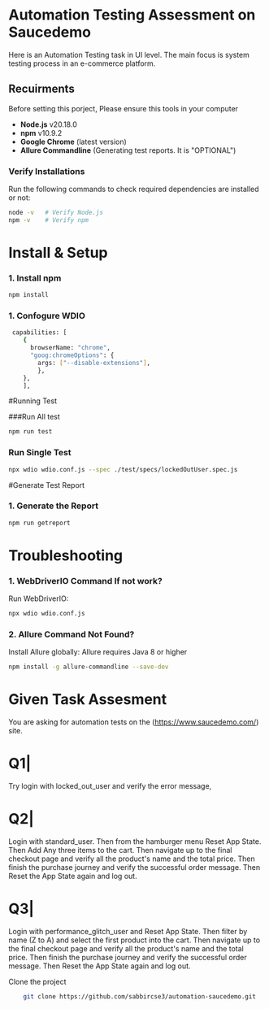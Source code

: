 # Automation Testing Assessment on Saucedemo

Here is an Automation Testing task in UI level. The main focus is system testing process in an e-commerce platform.

## Recuirments

Before setting this porject, Please ensure this tools in your computer

- **Node.js** v20.18.0
- **npm** v10.9.2
- **Google Chrome** (latest version)
- **Allure Commandline** (Generating test reports. It is "OPTIONAL")

### Verify Installations

Run the following commands to check required dependencies are installed or not:

```bash
node -v   # Verify Node.js 
npm -v    # Verify npm
```

# Install & Setup

### 1. Install npm

```bash
npm install
```

### 1. Confogure WDIO

```bash
 capabilities: [
    {
      browserName: "chrome",
      "goog:chromeOptions": {
        args: ["--disable-extensions"],
        },
    },
    ],
```

#Running Test

###Run All test

```bash
npm run test
```

### Run Single Test

```bash
npx wdio wdio.conf.js --spec ./test/specs/lockedOutUser.spec.js
```

#Generate Test Report

### 1. Generate the Report

```bash
npm run getreport
```

# Troubleshooting

### 1. WebDriverIO Command If not work?
Run WebDriverIO:
```bash
npx wdio wdio.conf.js
```

### 2. Allure Command Not Found?
Install Allure globally:
Allure requires Java 8 or higher
```bash
npm install -g allure-commandline --save-dev
```



# Given Task Assesment

You are asking for automation tests on the (https://www.saucedemo.com/) site.

# Q1|

Try login with locked_out_user and verify the error message,

# Q2|

Login with standard_user. Then from the hamburger menu Reset App State. Then Add Any three items to the cart. Then navigate up to the final checkout page and verify all the product's name and the total price. Then finish the purchase journey and verify the successful order message. Then Reset the App State again and log out.

# Q3|

Login with performance_glitch_user and Reset App State. Then filter by name (Z to A) and select the first product into the cart. Then navigate up to the final checkout page and verify all the product's name and the total price. Then finish the purchase journey and verify the successful order message. Then Reset the App State again and log out.

Clone the project

```bash
    git clone https://github.com/sabbircse3/automation-saucedemo.git 
```